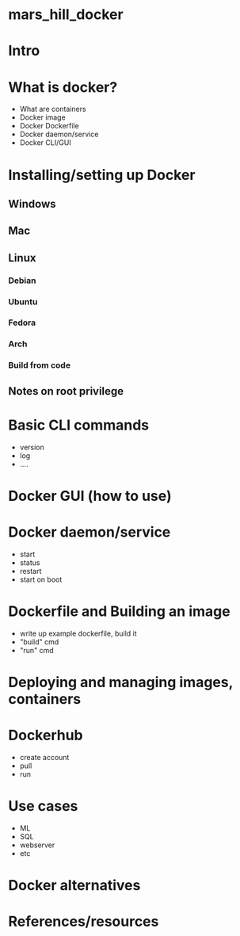 # mars_hill_docker

# Intro

# What is docker?

- What are containers
- Docker image
- Docker Dockerfile
- Docker daemon/service
- Docker CLI/GUI

# Installing/setting up Docker

## Windows

## Mac

## Linux

### Debian

### Ubuntu

### Fedora

### Arch

### Build from code

## Notes on root privilege

# Basic CLI commands

- version
- log
- ....

# Docker GUI (how to use)

# Docker daemon/service

- start
- status
- restart
- start on boot

# Dockerfile and Building an image

- write up example dockerfile, build it
- "build" cmd
- "run" cmd

# Deploying and managing images, containers

# Dockerhub

- create account
- pull
- run

# Use cases

- ML
- SQL
- webserver
- etc

# Docker alternatives

# References/resources
